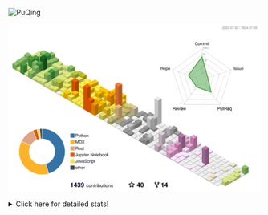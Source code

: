 ![PuQing](https://user-images.githubusercontent.com/27223114/171565019-9a56fae6-b08b-421f-99db-7e830da42371.png)

![](./profile-3d-contrib/profile-season-animate.svg)

<details>
<summary>Click here for detailed stats!</summary>

<!--START_SECTION:waka-->
![Lines of code](https://img.shields.io/badge/From%20Hello%20World%20I%27ve%20Written-1.3%20million%20lines%20of%20code-blue)

**🐱 My GitHub Data** 

> 📦 397.3 kB Used in GitHub's Storage 
 > 
> 🏆 407 Contributions in the Year 2024
 > 
> 🚫 Not Opted to Hire
 > 
> 📜 46 Public Repositories 
 > 
> 🔑 29 Private Repositories 
 > 
**I'm an Early 🐤** 

```text
🌞 Morning                446 commits         ██░░░░░░░░░░░░░░░░░░░░░░░   06.19 % 
🌆 Daytime                3320 commits        ████████████░░░░░░░░░░░░░   46.06 % 
🌃 Evening                1516 commits        █████░░░░░░░░░░░░░░░░░░░░   21.03 % 
🌙 Night                  1926 commits        ███████░░░░░░░░░░░░░░░░░░   26.72 % 
```


📊 **This Week I Spent My Time On** 

```text
💬 Programming Languages: 
Python                   30 hrs 22 mins      ████████████░░░░░░░░░░░░░   49.41 % 
Browsing                 12 hrs 13 mins      █████░░░░░░░░░░░░░░░░░░░░   19.89 % 
GitHubing                7 hrs 34 mins       ███░░░░░░░░░░░░░░░░░░░░░░   12.32 % 
TypeScript               2 hrs 54 mins       █░░░░░░░░░░░░░░░░░░░░░░░░   04.72 % 
Searching                1 hr 56 mins        █░░░░░░░░░░░░░░░░░░░░░░░░   03.15 % 

🔥 Editors: 
VS Code                  36 hrs 46 mins      ███████████████░░░░░░░░░░   59.80 % 
Chrome                   23 hrs 17 mins      █████████░░░░░░░░░░░░░░░░   37.89 % 
fish                     1 hr 25 mins        █░░░░░░░░░░░░░░░░░░░░░░░░   02.31 % 

💻 Operating System: 
Mac                      27 hrs 38 mins      ███████████░░░░░░░░░░░░░░   44.95 % 
Linux                    26 hrs 18 mins      ███████████░░░░░░░░░░░░░░   42.79 % 
WSL                      7 hrs 32 mins       ███░░░░░░░░░░░░░░░░░░░░░░   12.27 % 
```


<!--END_SECTION:waka-->
</details>
